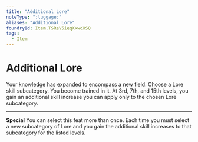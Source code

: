 ```yaml
---
title: "Additional Lore"
noteType: ":luggage:"
aliases: "Additional Lore"
foundryId: Item.TSReV5ieqXxwoXSQ
tags:
  - Item
---
```


# Additional Lore

Your knowledge has expanded to encompass a new field. Choose a Lore skill subcategory. You become trained in it. At 3rd, 7th, and 15th levels, you gain an additional skill increase you can apply only to the chosen Lore subcategory.

* * *

**Special** You can select this feat more than once. Each time you must select a new subcategory of Lore and you gain the additional skill increases to that subcategory for the listed levels.
